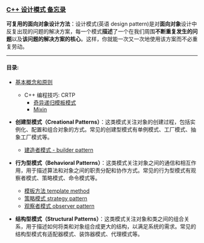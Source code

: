 ### [C++ 设计模式 备忘录](#)

**可复用的面向对象设计方法**：设计模式(英语 design pattern)是对**面向对象**设计中反复出现的问题的解决方案，每一个模式**描述**了一个在我们周围**不断重复发生的问题**以及**该问题的解决方案的核心**。这样，你就能一次又一次地使用该方案而不必重复劳动。

-----

####  目录:

- [基本概念和原则](./contents/conception.md)
  - C++ 编程技巧: CRTP
    - [奇异递归模板模式](./tech/CRTP.md)
    - [Mixin](./tech/Mixin.md)
  
- **创建型模式（Creational Patterns）**：这类模式关注对象的创建过程，包括实例化、配置和组合对象的方式。常见的创建型模式有单例模式、工厂模式、抽象工厂模式等。
  
  - [建造者模式 - builder pattern](./contents/builderPatterms.md)
  
- **行为型模式（Behavioral Patterns）**：这类模式关注对象之间的通信和相互作用，用于描述算法和对象之间的职责分配和协作方式。常见的行为型模式有观察者模式、策略模式、命令模式等。
  
  - [模板方法 template method](./contents/TemplateMethod.md)
  - [策略模式 strategy pattern](./contents/StrategyPatterrn.md)
  - [观察者模式 observer pattern](./contents/ObserverPattern.md)
- **结构型模式（Structural Patterns）**：这类模式关注对象和类之间的组合关系，用于描述如何将类和对象组合成更大的结构，以满足系统的需求。常见的结构型模式有适配器模式、装饰器模式、代理模式等。

​	

  

